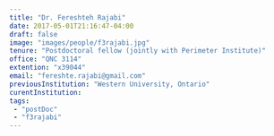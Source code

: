 ```yaml
---
title: "Dr. Fereshteh Rajabi"
date: 2017-05-01T21:16:47-04:00
draft: false
image: "images/people/f3rajabi.jpg"
tenure: "Postdoctoral fellow (jointly with Perimeter Institute)"
office: "QNC 3114"
extention: "x39044"
email: "fereshte.rajabi@gmail.com"
previousInstitution: "Western University, Ontario"
curentInstitution: 
tags:
 - "postDoc"
 - "f3rajabi"
---
```


